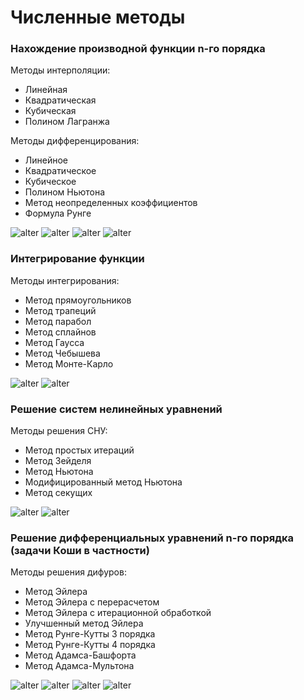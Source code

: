 # Численные методы
### Нахождение производной функции n-го порядка

Методы интерполяции:
* Линейная
* Квадратическая
* Кубическая
* Полином Лагранжа

Методы дифференцирования:
* Линейное
* Квадратическое
* Кубическое
* Полином Ньютона
* Метод неопределенных коэффициентов
* Формула Рунге

![alter](https://github.com/IASGroup/NumericalMethodsProject/blob/main/images/example_differentiation_1.png)
![alter](https://github.com/IASGroup/NumericalMethodsProject/blob/main/images/representation_differentiation_1.png)
![alter](https://github.com/IASGroup/NumericalMethodsProject/blob/main/images/example_differentiation_2.png)
![alter](https://github.com/IASGroup/NumericalMethodsProject/blob/main/images/representation_differentiation_2.png)

### Интегрирование функции

Методы интегрирования:
* Метод прямоугольников
* Метод трапеций
* Метод парабол
* Метод сплайнов
* Метод Гаусса
* Метод Чебышева
* Метод Монте-Карло

![alter](https://github.com/IASGroup/NumericalMethodsProject/blob/main/images/example_differentiation_1.png)
![alter](https://github.com/IASGroup/NumericalMethodsProject/blob/main/images/representation_integration.png)

### Решение систем нелинейных уравнений

Методы решения СНУ:
* Метод простых итераций
* Метод Зейделя
* Метод Ньютона
* Модифицированный метод Ньютона
* Метод секущих

![alter](https://github.com/IASGroup/NumericalMethodsProject/blob/main/images/example_nls.png)
![alter](https://github.com/IASGroup/NumericalMethodsProject/blob/main/images/representation_nls.png)

### Решение дифференциальных уравнений n-го порядка (задачи Коши в частности)

Методы решения дифуров:
* Метод Эйлера
* Метод Эйлера с перерасчетом
* Метод Эйлера с итерационной обработкой
* Улучшенный метод Эйлера
* Метод Рунге-Кутты 3 порядка
* Метод Рунге-Кутты 4 порядка
* Метод Адамса-Башфорта
* Метод Адамса-Мультона

![alter](https://github.com/IASGroup/NumericalMethodsProject/blob/main/images/example_de_1.png)
![alter](https://github.com/IASGroup/NumericalMethodsProject/blob/main/images/representation_de_1.png)
![alter](https://github.com/IASGroup/NumericalMethodsProject/blob/main/images/example_de_2.png)
![alter](https://github.com/IASGroup/NumericalMethodsProject/blob/main/images/representation_de_2.png)

